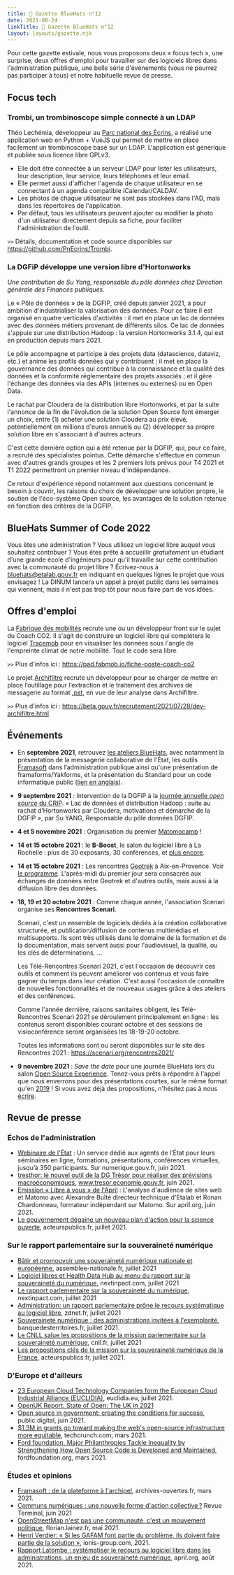 ```yaml
---
title: 🧢 Gazette BlueHats n°12
date: 2021-08-24
linkTitle: 🧢 Gazette BlueHats n°12
layout: layouts/gazette.njk
---
```


Pour cette gazette estivale, nous vous proposons deux « focus tech », une surprise, deux offres d'emploi pour travailler sur des logiciels libres dans l'administration publique, une belle série d'événements (vous ne pourrez pas participer à tous) et notre habituelle revue de presse.

## Focus tech

### Trombi, un trombinoscope simple connecté à un LDAP

Théo Lechémia, développeur au [Parc national des Écrins](https://github.com/PnEcrins), a réalisé une application web en Python + VueJS qui permet de mettre en place facilement un trombinoscope basé sur un LDAP.  L'application est générique et publiée sous licence libre GPLv3.

-   Elle doit être connectée à un serveur LDAP pour lister les utilisateurs, leur description, leur service, leurs téléphones et leur email.
-   Elle permet aussi d'afficher l'agenda de chaque utilisateur en se connectant à un agenda compatible iCalendar/CALDAV.
-   Les photos de chaque utilisateur ne sont pas stockées dans l'AD, mais dans les répertoires de l'application.
-   Par défaut, tous les utilisateurs peuvent ajouter ou modifier la photo d'un utilisateur directement depuis sa fiche, pour faciliter l'administration de l'outil.

`>>` Détails, documentation et code source disponibles sur <https://github.com/PnEcrins/Trombi>.


### La DGFiP développe une version libre d'Hortonworks

*Une contribution de Su Yang, responsable du pôle données chez Direction générale des Finances publiques.*

Le « Pôle de données » de la DGFIP, créé depuis janvier 2021, a pour ambition d'industrialiser la valorisation des données.  Pour ce faire il est organisé en quatre verticales d'activités : il met en place un lac de données avec des données métiers provenant de différents silos.  Ce lac de données s'appuie sur une distribution Hadoop : la version
Hortonworks 3.1.4, qui est en production depuis mars 2021.  

Le pôle accompagne et participe à des projets data (datascience, dataviz, etc.) et anime les profils données qui y contribuent ; il met en place la gouvernance des données qui contribue à la connaissance et la qualité des données et la conformité réglementaire des projets associés ; et il gère l'échange des données via des APIs (internes ou externes) ou en Open Data.

Le rachat par Cloudera de la distribution libre Hortonworks, et par la suite l'annonce de la fin de l'évolution de la solution Open Source font émerger un choix, entre (1) acheter une solution Cloudera au prix élevé, potentiellement en millions d'euros annuels ou (2) développer sa propre solution libre en s'associant à d'autres acteurs.

C'est cette dernière option qui a été retenue par la DGFIP, qui, pour ce faire, a recruté des spécialistes pointus.  Cette démarche s'effectue en commun avec d'autres grands groupes et les 2 premiers lots prévus pour T4 2021 et T1 2022 permettront un premier niveau d'indépendance.

Ce retour d'expérience répond notamment aux questions concernant le besoin à couvrir, les raisons du choix de développer une solution propre, le soutien de l'éco-système Open source, les avantages de la solution retenue en fonction des critères de la DGFIP.


## BlueHats Summer of Code 2022

Vous êtes une administration ?  Vous utilisez un logiciel libre auquel vous souhaitez contribuer ?  Vous êtes prête à accueillir *gratuitement* un étudiant d'une grande école d'ingénieurs pour qu'il travaille sur cette contribution avec la communauté du projet libre ?  Écrivez-nous à [bluehats@etalab.gouv.fr](mailto:bluehats@etalab.gouv.fr) en indiquant en quelques lignes le projet que vous envisagez !  La DINUM lancera un appel à projet public dans les semaines qui viennent, mais il n'est pas trop tôt pour nous faire part de vos idées.

## Offres d'emploi

La [Fabrique des mobilités](https://lafabriquedesmobilites.fr/) recrute une ou un développeur front sur le sujet du Coach CO2.  Il s'agit de construire un logiciel libre qui complétera le logiciel [Tracemob](https://forge.grandlyon.com/pocs/cozy/tracemob) pour en visualiser les données sous l'angle de l'empreinte climat de notre mobilité. Tout le code sera libre.

`>>` Plus d'infos ici : <https://pad.fabmob.io/fiche-poste-coach-co2>

Le projet [Archifiltre](https://archifiltre.fabrique.social.gouv.fr/) recrute un développeur pour se charger de mettre en place l’outillage pour l’extraction et le traitement des archives de messagerie au format [.pst](https://fr.wikipedia.org/wiki/.pst), en vue de leur analyse dans Archifiltre.

`>>` Plus d'infos ici : <https://beta.gouv.fr/recrutement/2021/07/28/dev-archifiltre.html​>

## Événements

-   En **septembre 2021**, retrouvez [les ateliers BlueHats](https://github.com/blue-hats/ateliers/blob/main/ateliers.org), avec notamment la présentation de la messagerie collaborative de l'État, les outils [Framasoft](https://framasoft.org) dans l’administration publique ainsi qu'une présentation de framaforms/Yakforms, et la présentation du Standard pour un code informatique public ([lien en anglais](https://standard.publiccode.net/)).

-   **9 septembre 2021** : Intervention de la DGFiP à la [journée annuelle *open source* du CRIP](https://www.crip-asso.fr/crip/event/detail.html/idConf/966).  « Lac de données et distribution Hadoop : suite au rachat d’Hortonworks par Cloudera, motivations et démarche de la DGFIP », par Su YANG, Responsable du pôle données DGFIP.

-   **4 et 5 novembre 2021** : Organisation du premier [Matomocamp](https://matomocamp.org) !

-   **14 et 15 octobre 2021** : le **B-Boost**, le salon du logiciel libre à La Rochelle : plus de 30 exposants, 30 conférences, et [plus encore](https://b-boost.fr/).

-   **14 et 15 octobre 2021** : Les rencontres [Geotrek](https://geotrek.fr/) à Aix-en-Provence.  Voir [le programme](https://groups.google.com/u/3/g/geotrek-fr/c/k3IxyRHEdsE).  L'après-midi du premier jour sera consacrée aux échanges de données entre Geotrek et d'autres outils, mais aussi à la diffusion libre des données.

-   **18, 19 et 20 octobre 2021** : Comme chaque année, l'association Scenari organise ses **Rencontres Scenari**.
    
    Scenari, c'est un ensemble de logiciels dédiés à la création
    collaborative structurée, et publication/diffusion de contenus
    multimédias et multisupports. Ils sont très utilisés dans le
    domaine de la formation et de la documentation, mais servent aussi
    pour l'audiovisuel, la qualité, ou les clés de déterminations,
    &#x2026;
    
    Les Télé-Rencontres Scenari 2021, c'est l'occasion de découvrir
    ces outils et comment ils peuvent améliorer vos contenus et vous
    faire gagner du temps dans leur création. C'est aussi l'occasion
    de connaître de nouvelles fonctionnalités et de nouveaux usages
    grâce à des ateliers et des conférences.
    
    Comme l'année dernière, raisons sanitaires obligent, les
    Télé-Rencontres Scenari 2021 se déroulement principalement en
    ligne : les contenus seront disponibles courant octobre et des
    sessions de visioconférence seront organisées les 18-19-20
    octobre.
    
    Toutes les informations sont ou seront disponibles sur le site des
    Rencontres 2021 : <https://scenari.org/rencontres2021/>

-   **9 novembre 2021** : *Save the date* pour une journée BlueHats lors du salon [Open Source Experience](https://www.opensource-experience.com/).  Tenez-vous prêts à répondre à l'appel que nous enverrons pour des présentations courtes, sur le même format qu'en [2019](https://forum.etalab.gouv.fr/t/journee-bluehats-lors-du-paris-open-source-summit-le-11-decembre-2019/4614) !  Si vous avez déjà des propositions, n'hésitez pas à nous [écrire](mailto:bluehats@etalab.gouv.fr).


## Revue de presse

### Échos de l'administration

-   [Webinaire de l'État](https://www.numerique.gouv.fr/outils-agents/webinaire-etat/) : Un service dédié aux agents de l’État pour leurs séminaires en ligne, formations, présentations, conférences virtuelles, jusqu’à 350 participants.  Sur numerique.gouv.fr, juin 2021.
-   [tresthor: le nouvel outil de la DG Trésor pour réaliser des prévisions macroéconomiques](https://www.tresor.economie.gouv.fr/Articles/2021/06/30/tresthor-le-nouvel-outil-de-la-dg-tresor-pour-realiser-des-previsions-macroeconomiques), www.tresor.economie.gouv.fr, juin 2021.
-   [Emission « Libre à vous » de l'April](https://april.org/111-matomo) : L'analyse d'audience de sites web et Matomo avec Alexandre Bulté directeur technique d'Etalab et Ronan Chardonneau, formateur indépendant sur Matomo.  Sur april.org, juin 2021.
-   [Le gouvernement dégaine un nouveau plan d'action pour la science ouverte](https://www.acteurspublics.fr/articles/le-gouvernement-degaine-un-nouveau-plan-daction-pour-la-science-ouverte), acteurspublics.fr, juillet 2021.

### Sur le rapport parlementaire sur la souveraineté numérique

-   [Bâtir et promouvoir une souveraineté numérique nationale et européenne](https://www.assemblee-nationale.fr/dyn/15/rapports/souvnum/l15b4299-t1_rapport-information), assemblee-nationale.fr, juillet 2021
-   [Logiciel libres et Health Data Hub au menu du rapport sur la souveraineté du numérique](https://www.nextinpact.com/article/47722/logiciel-libres-et-health-data-hub-au-menu-rapport-sur-souverainete-numerique), nextinpact.com, juillet 2021
-   [Le rapport parlementaire sur la souveraineté du numérique](https://www.nextinpact.com/lebrief/47745/le-rapport-parlementaire-sur-souverainete-numerique), nextinpact.com, juillet 2021
-   [Administration: un rapport parlementaire prône le recours systématique au logiciel libre](https://www.zdnet.fr/blogs/l-esprit-libre/administration-un-rapport-parlementaire-prone-le-recours-systematique-au-logiciel-libre-39926175.htm), zdnet.fr, juillet 2021
-   [Souveraineté numérique : des administrations invitées à l'exemplarité](https://www.banquedesterritoires.fr/souverainete-numerique-des-administrations-invitees-lexemplarite), banquedesterritoires.fr, juillet 2021.
-   [Le CNLL salue les propositions de la mission parlementaire sur la souveraineté numérique](https://cnll.fr/news/mission-parlementaire-souverainete-numerique/), cnll.fr, juillet 2021
-   [Les propositions clés de la mission sur la souveraineté numérique de la France](https://www.acteurspublics.fr/articles/les-propositions-cles-de-la-mission-sur-la-souverainete-numerique-de-la-france), acteurspublics.fr, juillet 2021.

### D'Europe et d'ailleurs

-   [23 European Cloud Technology Companies form the European Cloud Industrial Alliance (EUCLIDIA)](https://www.euclidia.eu/publications/EUCLIDIA-Press.Release.Launch.Announcement), euclidia.eu, juillet 2021.
-   [OpenUK Report. State of Open: The UK in 2021](https://openuk.uk/stateofopen/)
-   [Open source in government: creating the conditions for success](https://public.digital/2021/06/21/open-source-in-government-creating-the-conditions-for-success), public.digital, juin 2021.
-   [$1.3M in grants go toward making the web's open-source infrastructure more equitable](https://techcrunch.com/2021/03/03/1-3m-in-grants-go-towards-making-the-webs-open-source-infrastructure-more-equitable/), techcrunch.com, mars 2021.
-   [Ford foundation. Major Philanthropies Tackle Inequality by Strengthening How Open Source Code is Developed and Maintained](https://www.fordfoundation.org/the-latest/news/major-philanthropies-tackle-inequality-by-strengthening-how-open-source-code-is-developed-and-maintained/), fordfoundation.org, mars 2021.

### Études et opinions

-   [Framasoft : de la plateforme à l'archipel](https://hal.archives-ouvertes.fr/hal-03177060/), archives-ouvertes.fr, mars 2021.
-   [Communs numériques : une nouvelle forme d'action collective ?](https://journals.openedition.org/terminal/7793) Revue Terminal, juin 2021
-   [OpenStreetMap n'est pas une communauté, c'est un mouvement politique](http://florian.lainez.fr/2021/05/12/openstreetmap-nest-pas-une-communaute-cest-un-mouvement-politique/), florian.lainez.fr, mai 2021.
-   [Henri Verdier: « Si les GAFAM font partie du problème, ils doivent faire partie de la solution »](https://actu.ionis-group.com/henri-verdier/), ionis-group.com, 2021.
-   [Rapport Latombe : systématiser le recours au logiciel libre dans les administrations, un enjeu de souveraineté numérique](https://www.april.org/rapport-latombe-systematiser-le-recours-au-logiciel-libre-dans-les-administrations-un-enjeu-de-souve), april.org, août 2021.

